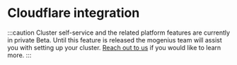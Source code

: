 ﻿---
sidebar_position: 6
description: mogenius has a built-in Cloudflare integration. Read more about how to set it up.
---

# Cloudflare integration

:::caution
Cluster self-service and the related platform features are currently in private Beta. Until this feature is released the mogenius team will assist you with setting up your cluster. [Reach out to us](https://mogenius.com/contact/get-in-touch) if you would like to learn more.
:::